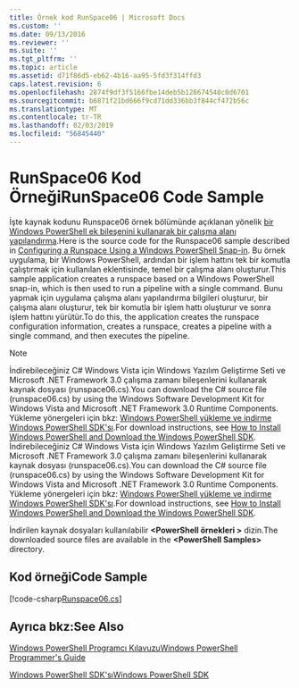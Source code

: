 ```yaml
---
title: Örnek kod RunSpace06 | Microsoft Docs
ms.custom: ''
ms.date: 09/13/2016
ms.reviewer: ''
ms.suite: ''
ms.tgt_pltfrm: ''
ms.topic: article
ms.assetid: d71f86d5-eb62-4b16-aa95-5fd3f314ffd3
caps.latest.revision: 6
ms.openlocfilehash: 2874f9df3f5166fbe14deb5b128674540c0d6701
ms.sourcegitcommit: b6871f21bd666f9cd71dd336bb3f844cf472b56c
ms.translationtype: MT
ms.contentlocale: tr-TR
ms.lasthandoff: 02/03/2019
ms.locfileid: "56845440"
---
```

# <a name="runspace06-code-sample"></a><span data-ttu-id="ac15c-102">RunSpace06 Kod Örneği</span><span class="sxs-lookup"><span data-stu-id="ac15c-102">RunSpace06 Code Sample</span></span>

<span data-ttu-id="ac15c-103">İşte kaynak kodunu Runspace06 örnek bölümünde açıklanan yönelik [bir Windows PowerShell ek bileşenini kullanarak bir çalışma alanı yapılandırma](http://msdn.microsoft.com/en-us/a7289ee8-9732-49ee-91c7-d533e9538b83).</span><span class="sxs-lookup"><span data-stu-id="ac15c-103">Here is the source code for the Runspace06 sample described in [Configuring a Runspace Using a Windows PowerShell Snap-in](http://msdn.microsoft.com/en-us/a7289ee8-9732-49ee-91c7-d533e9538b83).</span></span> <span data-ttu-id="ac15c-104">Bu örnek uygulama, bir Windows PowerShell, ardından bir işlem hattını tek bir komutla çalıştırmak için kullanılan eklentisinde, temel bir çalışma alanı oluşturur.</span><span class="sxs-lookup"><span data-stu-id="ac15c-104">This sample application creates a runspace based on a Windows PowerShell snap-in, which is then used to run a pipeline with a single command.</span></span> <span data-ttu-id="ac15c-105">Bunu yapmak için uygulama çalışma alanı yapılandırma bilgileri oluşturur, bir çalışma alanı oluşturur, tek bir komutla bir işlem hattı oluşturur ve sonra işlem hattını yürütür.</span><span class="sxs-lookup"><span data-stu-id="ac15c-105">To do this, the application creates the runspace configuration information, creates a runspace, creates a pipeline with a single command, and then executes the pipeline.</span></span>

> [!NOTE]
> <span data-ttu-id="ac15c-106">İndirebileceğiniz C# Windows Vista için Windows Yazılım Geliştirme Seti ve Microsoft .NET Framework 3.0 çalışma zamanı bileşenlerini kullanarak kaynak dosyası (runspace06.cs).</span><span class="sxs-lookup"><span data-stu-id="ac15c-106">You can download the C# source file (runspace06.cs) by using the Windows Software Development Kit for Windows Vista and Microsoft .NET Framework 3.0 Runtime Components.</span></span> <span data-ttu-id="ac15c-107">Yükleme yönergeleri için bkz: [Windows PowerShell yükleme ve indirme Windows PowerShell SDK'sı](/powershell/developer/installing-the-windows-powershell-sdk).</span><span class="sxs-lookup"><span data-stu-id="ac15c-107">For download instructions, see [How to Install Windows PowerShell and Download the Windows PowerShell SDK](/powershell/developer/installing-the-windows-powershell-sdk).</span></span>
> <span data-ttu-id="ac15c-108">İndirebileceğiniz C# Windows Vista için Windows Yazılım Geliştirme Seti ve Microsoft .NET Framework 3.0 çalışma zamanı bileşenlerini kullanarak kaynak dosyası (runspace06.cs).</span><span class="sxs-lookup"><span data-stu-id="ac15c-108">You can download the C# source file (runspace06.cs) by using the Windows Software Development Kit for Windows Vista and Microsoft .NET Framework 3.0 Runtime Components.</span></span> <span data-ttu-id="ac15c-109">Yükleme yönergeleri için bkz: [Windows PowerShell yükleme ve indirme Windows PowerShell SDK'sı](/powershell/developer/installing-the-windows-powershell-sdk).</span><span class="sxs-lookup"><span data-stu-id="ac15c-109">For download instructions, see [How to Install Windows PowerShell and Download the Windows PowerShell SDK](/powershell/developer/installing-the-windows-powershell-sdk).</span></span>
>
> <span data-ttu-id="ac15c-110">İndirilen kaynak dosyaları kullanılabilir  **\<PowerShell örnekleri >** dizin.</span><span class="sxs-lookup"><span data-stu-id="ac15c-110">The downloaded source files are available in the **\<PowerShell Samples>** directory.</span></span>

## <a name="code-sample"></a><span data-ttu-id="ac15c-111">Kod örneği</span><span class="sxs-lookup"><span data-stu-id="ac15c-111">Code Sample</span></span>

[!code-csharp[Runspace06.cs](../../powershell-sdk-samples/SDK-2.0/csharp/Runspace06/Runspace06.cs#L11-L85 "Runspace06.cs")]

## <a name="see-also"></a><span data-ttu-id="ac15c-112">Ayrıca bkz:</span><span class="sxs-lookup"><span data-stu-id="ac15c-112">See Also</span></span>

[<span data-ttu-id="ac15c-113">Windows PowerShell Programcı Kılavuzu</span><span class="sxs-lookup"><span data-stu-id="ac15c-113">Windows PowerShell Programmer's Guide</span></span>](./windows-powershell-programmer-s-guide.md)

[<span data-ttu-id="ac15c-114">Windows PowerShell SDK'sı</span><span class="sxs-lookup"><span data-stu-id="ac15c-114">Windows PowerShell SDK</span></span>](../windows-powershell-reference.md)